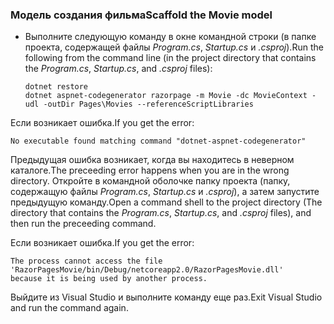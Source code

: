 <a name="scaffold"></a>
### <a name="scaffold-the-movie-model"></a><span data-ttu-id="743bf-101">Модель создания фильма</span><span class="sxs-lookup"><span data-stu-id="743bf-101">Scaffold the Movie model</span></span>

* <span data-ttu-id="743bf-102">Выполните следующую команду в окне командной строки (в папке проекта, содержащей файлы *Program.cs*, *Startup.cs* и *.csproj*).</span><span class="sxs-lookup"><span data-stu-id="743bf-102">Run the following from the command line (in the project directory that contains the *Program.cs*, *Startup.cs*, and *.csproj* files):</span></span>

  ```console
  dotnet restore
  dotnet aspnet-codegenerator razorpage -m Movie -dc MovieContext -udl -outDir Pages\Movies --referenceScriptLibraries
  ```

<span data-ttu-id="743bf-103">Если возникает ошибка.</span><span class="sxs-lookup"><span data-stu-id="743bf-103">If you get the error:</span></span>
  ```
No executable found matching command "dotnet-aspnet-codegenerator"
  ```

<span data-ttu-id="743bf-104">Предыдущая ошибка возникает, когда вы находитесь в неверном каталоге.</span><span class="sxs-lookup"><span data-stu-id="743bf-104">The preceeding error happens when you are in the wrong directory.</span></span> <span data-ttu-id="743bf-105">Откройте в командной оболочке папку проекта (папку, содержащую файлы *Program.cs*, *Startup.cs* и *.csproj*), а затем запустите предыдущую команду.</span><span class="sxs-lookup"><span data-stu-id="743bf-105">Open a command shell to the project directory (The directory that contains the *Program.cs*, *Startup.cs*, and *.csproj* files), and then run the preceeding command.</span></span>

<span data-ttu-id="743bf-106">Если возникает ошибка.</span><span class="sxs-lookup"><span data-stu-id="743bf-106">If you get the error:</span></span>
  ```
  The process cannot access the file 
 'RazorPagesMovie/bin/Debug/netcoreapp2.0/RazorPagesMovie.dll' 
  because it is being used by another process.
  ```

<span data-ttu-id="743bf-107">Выйдите из Visual Studio и выполните команду еще раз.</span><span class="sxs-lookup"><span data-stu-id="743bf-107">Exit Visual Studio and run the command again.</span></span>

